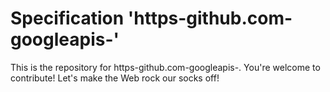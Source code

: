 # Specification 'https-github.com-googleapis-'

This is the repository for https-github.com-googleapis-. You're welcome to contribute! Let's make the Web rock our socks
off!
